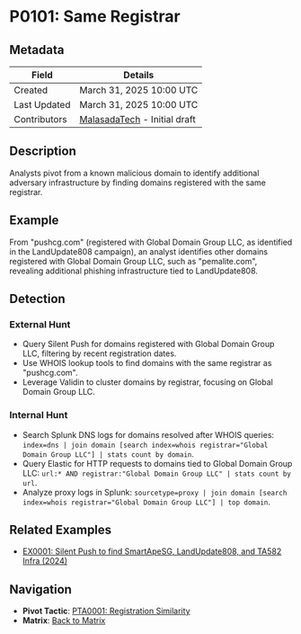 # P0101: Same Registrar

## Metadata
| Field          | Details                                      |
|----------------|----------------------------------------------|
| Created        | March 31, 2025 10:00 UTC                    |
| Last Updated   | March 31, 2025 10:00 UTC                    |
| Contributors   | [MalasadaTech](../contributors.md#malasadatech) - Initial draft |

## Description
Analysts pivot from a known malicious domain to identify additional adversary infrastructure by finding domains registered with the same registrar.

## Example
From "pushcg.com" (registered with Global Domain Group LLC, as identified in the LandUpdate808 campaign), an analyst identifies other domains registered with Global Domain Group LLC, such as "pemalite.com", revealing additional phishing infrastructure tied to LandUpdate808.

## Detection

### External Hunt
- Query Silent Push for domains registered with Global Domain Group LLC, filtering by recent registration dates.
- Use WHOIS lookup tools to find domains with the same registrar as "pushcg.com".
- Leverage Validin to cluster domains by registrar, focusing on Global Domain Group LLC.

### Internal Hunt
- Search Splunk DNS logs for domains resolved after WHOIS queries: `index=dns | join domain [search index=whois registrar="Global Domain Group LLC"] | stats count by domain`.
- Query Elastic for HTTP requests to domains tied to Global Domain Group LLC: `url:* AND registrar:"Global Domain Group LLC" | stats count by url`.
- Analyze proxy logs in Splunk: `sourcetype=proxy | join domain [search index=whois registrar="Global Domain Group LLC"] | top domain`.

## Related Examples
- [EX0001: Silent Push to find SmartApeSG, LandUpdate808, and TA582 Infra (2024)](../examples/EX0001.md)

## Navigation
- **Pivot Tactic**: [PTA0001: Registration Similarity](../pivot-tactics/PTA0001/main.md)
- **Matrix**: [Back to Matrix](../matrix.md)